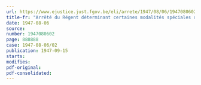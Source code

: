 ```yaml
---
url: https://www.ejustice.just.fgov.be/eli/arrete/1947/08/06/1947080602/justel
title-fr: "Arrêté du Régent déterminant certaines modalités spéciales d'application concernant les vacances à accorder en 1947 aux travailleurs de l'industrie de la réparation de navires du port d'Anvers"
date: 1947-08-06
source:
number: 1947080602
page: 888888
case: 1947-08-06/02
publication: 1947-09-15
starts:
modifies:
pdf-original:
pdf-consolidated:
---
```


